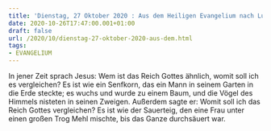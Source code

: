 ```yaml
---
title: 'Dienstag, 27 Oktober 2020 : Aus dem Heiligen Evangelium nach Lukas - Lk 13,18-21.'
date: 2020-10-26T17:47:00.001+01:00
draft: false
url: /2020/10/dienstag-27-oktober-2020-aus-dem.html
tags: 
- EVANGELIUM
---
```


In jener Zeit sprach Jesus: Wem ist das Reich Gottes ähnlich, womit soll ich es vergleichen? Es ist wie ein Senfkorn, das ein Mann in seinem Garten in die Erde steckte; es wuchs und wurde zu einem Baum, und die Vögel des Himmels nisteten in seinen Zweigen. Außerdem sagte er: Womit soll ich das Reich Gottes vergleichen? Es ist wie der Sauerteig, den eine Frau unter einen großen Trog Mehl mischte, bis das Ganze durchsäuert war.